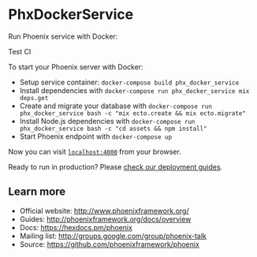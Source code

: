 # PhxDockerService
Run Phoenix service with Docker:

Test CI

To start your Phoenix server with Docker:

  * Setup service container: `docker-compose build phx_docker_service`
  * Install dependencies with `docker-compose run phx_docker_service mix deps.get`
  * Create and migrate your database with `docker-compose run phx_docker_service bash -c "mix ecto.create && mix ecto.migrate"`
  * Install Node.js dependencies with `docker-compose run phx_docker_service bash -c "cd assets && npm install"`
  * Start Phoenix endpoint with `docker-compose up`

Now you can visit [`localhost:4000`](http://localhost:4000) from your browser.

Ready to run in production? Please [check our deployment guides](http://www.phoenixframework.org/docs/deployment).

## Learn more

  * Official website: http://www.phoenixframework.org/
  * Guides: http://phoenixframework.org/docs/overview
  * Docs: https://hexdocs.pm/phoenix
  * Mailing list: http://groups.google.com/group/phoenix-talk
  * Source: https://github.com/phoenixframework/phoenix
